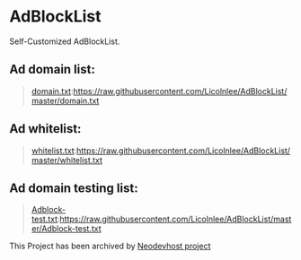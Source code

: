 # AdBlockList
Self-Customized AdBlockList.


## Ad domain list:

> [domain.txt](https://raw.githubusercontent.com/Licolnlee/AdBlockList/master/domain.txt):https://raw.githubusercontent.com/Licolnlee/AdBlockList/master/domain.txt


## Ad whitelist:

> [whitelist.txt](https://raw.githubusercontent.com/Licolnlee/AdBlockList/master/whitelist.txt):https://raw.githubusercontent.com/Licolnlee/AdBlockList/master/whitelist.txt

## Ad domain testing list:

> [Adblock-test.txt](https://raw.githubusercontent.com/Licolnlee/AdBlockList/master/Adblock-test.txt):https://raw.githubusercontent.com/Licolnlee/AdBlockList/master/Adblock-test.txt



This Project has been archived by [Neodevhost project](https://github.com/neodevpro/neodevhost)

